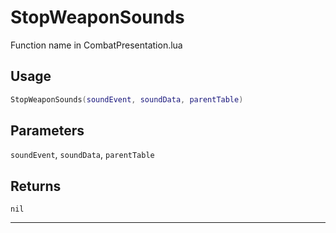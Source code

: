 # StopWeaponSounds
Function name in CombatPresentation.lua
## Usage
```lua
StopWeaponSounds(soundEvent, soundData, parentTable)
```
## Parameters
`soundEvent`, `soundData`, `parentTable`
## Returns
`nil`

---